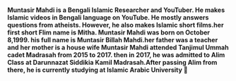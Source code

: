 
#### Muntasir Mahdi is a Bengali Islamic Researcher and YouTuber. He makes Islamic videos in Bengali language on YouTube. He mostly answers questions from atheists. However, he also makes Islamic short films.her first short Flim name is Mitha. Muntasir Mahdi was born on October 8,1999. his full name is Muntasir Billah Mahdi.her father was a teacher and her mother is a house wife Muntasir Mahdi attended Tanjimul Ummah cadet Madrasah from 2015 to 2017. then in 2017, he was admitted to Alim Class at Darunnazat Siddikia Kamil Madrasah.After passing Alim from there, he is currently studying at Islamic Arabic University 👋

<!--
**muntasirmahdi/muntasirmahdi** is a ✨ _special_ ✨ repository because its `README.md` (this file) appears on your GitHub profile.

Here are some ideas to get you started:

- 🔭 I’m currently working on ...
- 🌱 I’m currently learning ...
- 👯 I’m looking to collaborate on ...
- 🤔 I’m looking for help with ...
- 💬 Ask me about ...
- 📫 How to reach me: ...
- 😄 Pronouns: ...
- ⚡ Fun fact: ...
-->
